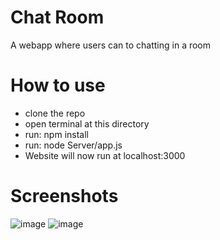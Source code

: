 # Chat Room
A webapp where users can to chatting in a room
# How to use 
* clone the repo
* open terminal at this directory
* run: npm install
* run: node Server/app.js
* Website will now run at localhost:3000
# Screenshots
![image](https://user-images.githubusercontent.com/96045452/201487459-1af43486-df52-4b33-b260-fc46d5902f31.png)
![image](https://user-images.githubusercontent.com/96045452/201487469-150049e3-da22-43de-8296-0c4906aa2199.png)
